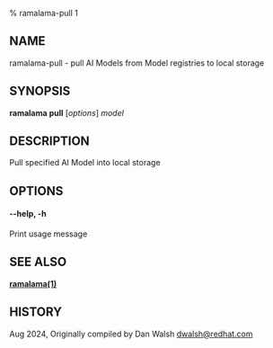 % ramalama-pull 1

## NAME
ramalama\-pull - pull AI Models from Model registries to local storage

## SYNOPSIS
**ramalama pull** [*options*] *model*

## DESCRIPTION
Pull specified AI Model into local storage

## OPTIONS

#### **--help**, **-h**
Print usage message

## SEE ALSO
**[ramalama(1)](ramalama.1.md)**

## HISTORY
Aug 2024, Originally compiled by Dan Walsh <dwalsh@redhat.com>
